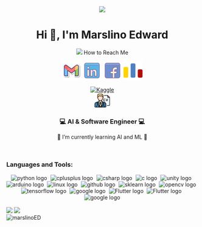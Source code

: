 <div align="center">
<img src="https://media2.giphy.com/media/qgQUggAC3Pfv687qPC/giphy.gif?cid=ecf05e479pylsmkywxgj02eoeiw2lj7uyju618lak7krrozf&ep=v1_gifs_search&rid=giphy.gif&ct=g" width="400px" />
<br>
	
<h1 align="center">Hi 👋, I'm Marslino Edward</h1>
 <!-- how to reach me -->
<p>
<img src="https://media.giphy.com/media/feQRYLoruyjguhLjK1/giphy.gif" width="40px">
 How to Reach Me 
</p>

<!-- --> 
<p align="center">
        <a href="mailto:lino.edward11@gmail.com"><img img src="icons/gmail2.svg" alt="Gmail" title="gmail" width="50px"/></a>
	<a href="https://www.linkedin.com/in/marslino-edward/"><img src="icons/linkedin.svg" alt="LinkedIn" width="50px" title="linkedin"/></a>
	<a href="https://www.facebook.com/lino.edwar/"><img src="icons/Facebook.svg" alt="Facebook" title="facebook" width="50px"/></a>
	<a href="https://codeforces.com/profile/MarslinoEdward"><img src="icons/Codeforces.colored.svg" alt="codeforces" title="codeforces" width="50px"/></a>


<a href="https://www.kaggle.com/marslinoedward"><img src="https://res.cloudinary.com/importdata/image/upload/v1595012924/kaggle_ksaktb.png" alt="Kaggle" title="Kaggle" width="75px"/></a>   
<a href="Informations/CV/Marslino Edward_CV.pdf"><img img src="icons/cv.png" alt="CV" title="CV" width="40px"/></a>
</p> 
<h3 align="center">💻 AI & Software Engineer 💻 </h3>

 🌱 I’m currently learning AI and ML 🌱

<br>

<h3 align="left">Languages and Tools:</h3>
<div align="center">
  <img src="https://skillicons.dev/icons?i=python" height="25" alt="python logo"  />
  <img width="1" />
  <img src="https://skillicons.dev/icons?i=cpp" height="25" alt="cplusplus logo"  />
  <img width="1" />
  <img src="https://skillicons.dev/icons?i=cs" height="25" alt="csharp logo"  />
  <img width="1" />
  <img src="https://skillicons.dev/icons?i=c" height="25" alt="c logo"  />
  <img width="1" />
  <img src="https://skillicons.dev/icons?i=unity" height="25" alt="unity logo"  />
  <img width="1" />
  <img src="https://skillicons.dev/icons?i=arduino" height="25" alt="arduino logo"  />
  <img width="1" />
  <img src="https://skillicons.dev/icons?i=linux" height="25" alt="linux logo"  />
  <img width="1" />
  <img src="https://skillicons.dev/icons?i=github" height="25" alt="github logo"  />
  <img width="1" />
  <img src="https://skillicons.dev/icons?i=sklearn" height="25" alt="sklearn logo"  />
  <img width="1" />
  <img src="https://skillicons.dev/icons?i=opencv" height="25" alt="opencv logo"  />
  <img width="1" />
  <img src="https://skillicons.dev/icons?i=tensorflow" height="25" alt="tensorflow logo"  />
  <img width="1" />
  <img src="https://cdn.jsdelivr.net/gh/devicons/devicon/icons/google/google-original.svg" height="25" alt="google logo"  />
  <img width="1" />
  <img src="https://skillicons.dev/icons?i=flutter" height="25" alt="Flutter logo"  />
  <img width="1" />
  <img src="https://skillicons.dev/icons?i=pandas" height="25" alt="Flutter logo"  />
  <img width="1" />
  <img src="https://skillicons.dev/icons?i=google" height="25" alt="google logo"  />
 
</div>


<br>


<div align="left">
<img src="https://img.shields.io/badge/dynamic/json?logo=github&label=GitHub%20Stars&style=for-the-badge&query=%24.stars&url=https://api.github-star-counter.workers.dev/user/marslinoED" />

<img src="https://img.shields.io/badge/dynamic/json?logo=github&label=GitHub%20Forks&style=for-the-badge&query=%24.forks&url=https://api.github-star-counter.workers.dev/user/marslinoED" />
</div>

<div>                                                                                                                   <img align="left" src="https://github-readme-stats.vercel.app/api/top-langs?username=marslinoED&show_icons=true&locale=en&layout=compact" alt="marslinoED" />
</div>

<!---
marslinoED/marslinoED is a ✨ special ✨ repository because its `README.md` (this file) appears on your GitHub profile.
You can click the Preview link to take a look at your changes.
--->
